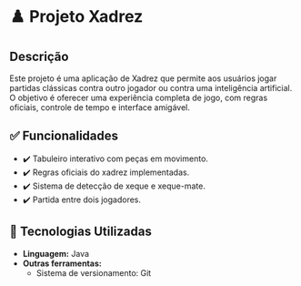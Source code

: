 # ♟️ Projeto Xadrez

## Descrição

Este projeto é uma aplicação de Xadrez que permite aos usuários jogar partidas clássicas contra outro jogador ou contra uma inteligência artificial. O objetivo é oferecer uma experiência completa de jogo, com regras oficiais, controle de tempo e interface amigável.

## ✅ Funcionalidades

- ✔️ Tabuleiro interativo com peças em movimento.
- ✔️ Regras oficiais do xadrez implementadas.
- ✔️ Sistema de detecção de xeque e xeque-mate.
- ✔️ Partida entre dois jogadores.

## 🚀 Tecnologias Utilizadas

- **Linguagem:** Java
- **Outras ferramentas:**
  - Sistema de versionamento: Git
    
